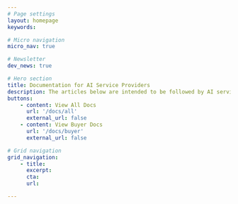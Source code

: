 ```yaml
---
# Page settings
layout: homepage
keywords:

# Micro navigation
micro_nav: true

# Newsletter
dev_news: true

# Hero section
title: Documentation for AI Service Providers
description: The articles below are intended to be followed by AI service providers.
buttons:
    - content: View All Docs
      url: '/docs/all'
      external_url: false
    - content: View Buyer Docs
      url: '/docs/buyer'
      external_url: false

# Grid navigation
grid_navigation:
    - title:
      excerpt:
      cta:
      url:

---
```

